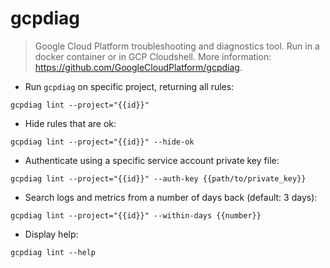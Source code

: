 # gcpdiag

> Google Cloud Platform troubleshooting and diagnostics tool.
> Run in a docker container or in GCP Cloudshell.
> More information: <https://github.com/GoogleCloudPlatform/gcpdiag>.

- Run `gcpdiag` on specific project, returning all rules:

`gcpdiag lint --project="{{id}}"`

- Hide rules that are ok:

`gcpdiag lint --project="{{id}}" --hide-ok`

- Authenticate using a specific service account private key file:

`gcpdiag lint --project="{{id}}" --auth-key {{path/to/private_key}}`

- Search logs and metrics from a number of days back (default: 3 days):

`gcpdiag lint --project="{{id}}" --within-days {{number}}`

- Display help:

`gcpdiag lint --help`
